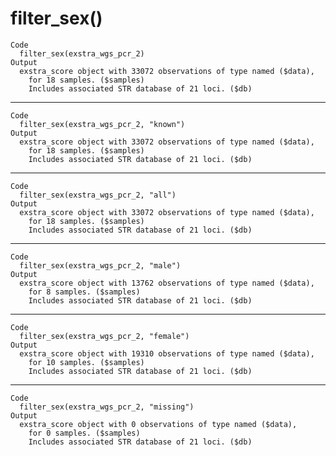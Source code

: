 # filter_sex()

    Code
      filter_sex(exstra_wgs_pcr_2)
    Output
      exstra_score object with 33072 observations of type named ($data),
        for 18 samples. ($samples)
        Includes associated STR database of 21 loci. ($db)

---

    Code
      filter_sex(exstra_wgs_pcr_2, "known")
    Output
      exstra_score object with 33072 observations of type named ($data),
        for 18 samples. ($samples)
        Includes associated STR database of 21 loci. ($db)

---

    Code
      filter_sex(exstra_wgs_pcr_2, "all")
    Output
      exstra_score object with 33072 observations of type named ($data),
        for 18 samples. ($samples)
        Includes associated STR database of 21 loci. ($db)

---

    Code
      filter_sex(exstra_wgs_pcr_2, "male")
    Output
      exstra_score object with 13762 observations of type named ($data),
        for 8 samples. ($samples)
        Includes associated STR database of 21 loci. ($db)

---

    Code
      filter_sex(exstra_wgs_pcr_2, "female")
    Output
      exstra_score object with 19310 observations of type named ($data),
        for 10 samples. ($samples)
        Includes associated STR database of 21 loci. ($db)

---

    Code
      filter_sex(exstra_wgs_pcr_2, "missing")
    Output
      exstra_score object with 0 observations of type named ($data),
        for 0 samples. ($samples)
        Includes associated STR database of 21 loci. ($db)

